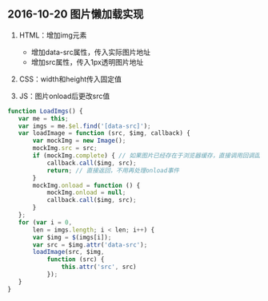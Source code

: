 ## 2016-10-20 图片懒加载实现

1. HTML：增加img元素
	* 增加data-src属性，传入实际图片地址
	* 增加src属性，传入1px透明图片地址

2. CSS：width和height传入固定值
3. JS：图片onload后更改src值

 ``` javascript
function LoadImgs() {
    var me = this;
    var imgs = me.$el.find('[data-src]');
    var loadImage = function (src, $img, callback) {
        var mockImg = new Image();
        mockImg.src = src;
        if (mockImg.complete) { // 如果图片已经存在于浏览器缓存，直接调用回调函数
            callback.call($img, src);
            return; // 直接返回，不用再处理onload事件
        }
        mockImg.onload = function () {
            mockImg.onload = null;
            callback.call($img, src);
        }
    };
    for (var i = 0,
        len = imgs.length; i < len; i++) {
        var $img = $(imgs[i]);
        var src = $img.attr('data-src');
        loadImage(src, $img,
            function (src) {
                this.attr('src', src)
            });
    }
}
```
